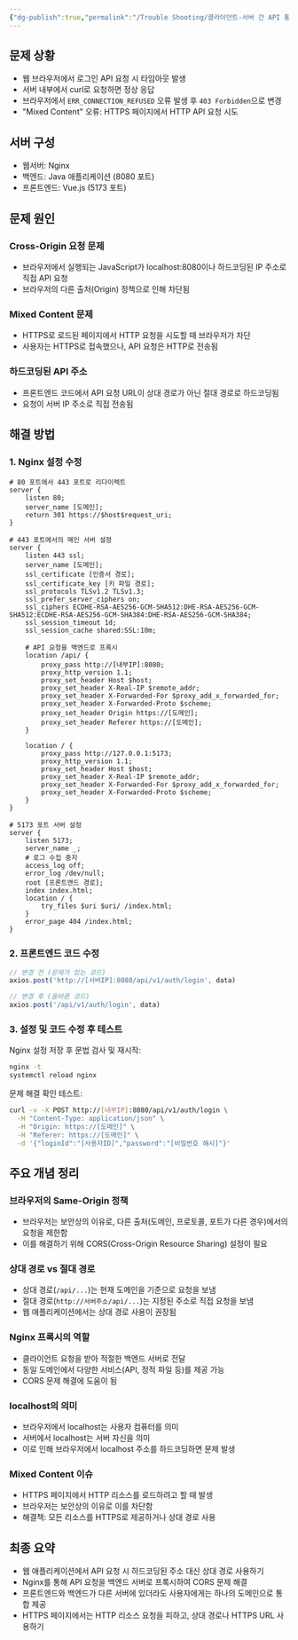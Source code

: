 ```yaml
---
{"dg-publish":true,"permalink":"/Trouble Shooting/클라이언트-서버 간 API 통신 문제 해결 CORS, Mixed Content, URL 경로 설정 트러블슈팅/"}
---
```



## 문제 상황

- 웹 브라우저에서 로그인 API 요청 시 타임아웃 발생
- 서버 내부에서 curl로 요청하면 정상 응답
- 브라우저에서 `ERR_CONNECTION_REFUSED` 오류 발생 후 `403 Forbidden`으로 변경
- "Mixed Content" 오류: HTTPS 페이지에서 HTTP API 요청 시도

## 서버 구성

- 웹서버: Nginx
- 백엔드: Java 애플리케이션 (8080 포트)
- 프론트엔드: Vue.js (5173 포트)

## 문제 원인

### Cross-Origin 요청 문제

- 브라우저에서 실행되는 JavaScript가 localhost:8080이나 하드코딩된 IP 주소로 직접 API 요청
- 브라우저의 다른 출처(Origin) 정책으로 인해 차단됨

### Mixed Content 문제

- HTTPS로 로드된 페이지에서 HTTP 요청을 시도할 때 브라우저가 차단
- 사용자는 HTTPS로 접속했으나, API 요청은 HTTP로 전송됨

### 하드코딩된 API 주소

- 프론트엔드 코드에서 API 요청 URL이 상대 경로가 아닌 절대 경로로 하드코딩됨
- 요청이 서버 IP 주소로 직접 전송됨

## 해결 방법

### 1. Nginx 설정 수정

```nginx
# 80 포트에서 443 포트로 리다이렉트
server {
    listen 80;
    server_name [도메인];
    return 301 https://$host$request_uri;
}

# 443 포트에서의 메인 서버 설정
server {
    listen 443 ssl;
    server_name [도메인];
    ssl_certificate [인증서 경로];
    ssl_certificate_key [키 파일 경로];
    ssl_protocols TLSv1.2 TLSv1.3;
    ssl_prefer_server_ciphers on;
    ssl_ciphers ECDHE-RSA-AES256-GCM-SHA512:DHE-RSA-AES256-GCM-SHA512:ECDHE-RSA-AES256-GCM-SHA384:DHE-RSA-AES256-GCM-SHA384;
    ssl_session_timeout 1d;
    ssl_session_cache shared:SSL:10m;
    
    # API 요청을 백엔드로 프록시
    location /api/ {
        proxy_pass http://[내부IP]:8080;
        proxy_http_version 1.1;
        proxy_set_header Host $host;
        proxy_set_header X-Real-IP $remote_addr;
        proxy_set_header X-Forwarded-For $proxy_add_x_forwarded_for;
        proxy_set_header X-Forwarded-Proto $scheme;
        proxy_set_header Origin https://[도메인];
        proxy_set_header Referer https://[도메인];
    }
    
    location / {
        proxy_pass http://127.0.0.1:5173;
        proxy_http_version 1.1;
        proxy_set_header Host $host;
        proxy_set_header X-Real-IP $remote_addr;
        proxy_set_header X-Forwarded-For $proxy_add_x_forwarded_for;
        proxy_set_header X-Forwarded-Proto $scheme;
    }
}

# 5173 포트 서버 설정
server {
    listen 5173;
    server_name _;
    # 로그 수집 중지
    access_log off;
    error_log /dev/null;
    root [프론트엔드 경로];
    index index.html;
    location / {
        try_files $uri $uri/ /index.html;
    }
    error_page 404 /index.html;
}
```

### 2. 프론트엔드 코드 수정

```javascript
// 변경 전 (문제가 있는 코드)
axios.post('http://[서버IP]:8080/api/v1/auth/login', data)

// 변경 후 (올바른 코드)
axios.post('/api/v1/auth/login', data)
```

### 3. 설정 및 코드 수정 후 테스트

Nginx 설정 저장 후 문법 검사 및 재시작:

```bash
nginx -t
systemctl reload nginx
```

문제 해결 확인 테스트:

```bash
curl -v -X POST http://[내부IP]:8080/api/v1/auth/login \
  -H "Content-Type: application/json" \
  -H "Origin: https://[도메인]" \
  -H "Referer: https://[도메인]" \
  -d '{"loginId":"[사용자ID]","password":"[비밀번호 해시]"}'
```

## 주요 개념 정리

### 브라우저의 Same-Origin 정책

- 브라우저는 보안상의 이유로, 다른 출처(도메인, 프로토콜, 포트가 다른 경우)에서의 요청을 제한함
- 이를 해결하기 위해 CORS(Cross-Origin Resource Sharing) 설정이 필요

### 상대 경로 vs 절대 경로

- 상대 경로(`/api/...`)는 현재 도메인을 기준으로 요청을 보냄
- 절대 경로(`http://서버주소/api/...`)는 지정된 주소로 직접 요청을 보냄
- 웹 애플리케이션에서는 상대 경로 사용이 권장됨

### Nginx 프록시의 역할

- 클라이언트 요청을 받아 적절한 백엔드 서버로 전달
- 동일 도메인에서 다양한 서비스(API, 정적 파일 등)를 제공 가능
- CORS 문제 해결에 도움이 됨

### localhost의 의미

- 브라우저에서 localhost는 사용자 컴퓨터를 의미
- 서버에서 localhost는 서버 자신을 의미
- 이로 인해 브라우저에서 localhost 주소를 하드코딩하면 문제 발생

### Mixed Content 이슈

- HTTPS 페이지에서 HTTP 리소스를 로드하려고 할 때 발생
- 브라우저는 보안상의 이유로 이를 차단함
- 해결책: 모든 리소스를 HTTPS로 제공하거나 상대 경로 사용

## 최종 요약

- 웹 애플리케이션에서 API 요청 시 하드코딩된 주소 대신 상대 경로 사용하기
- Nginx를 통해 API 요청을 백엔드 서버로 프록시하여 CORS 문제 해결
- 프론트엔드와 백엔드가 다른 서버에 있더라도 사용자에게는 하나의 도메인으로 통합 제공
- HTTPS 페이지에서는 HTTP 리소스 요청을 피하고, 상대 경로나 HTTPS URL 사용하기